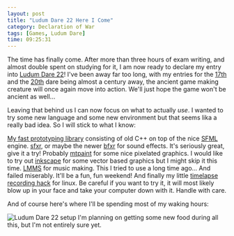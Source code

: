 ```yaml
---
layout: post
title: "Ludum Dare 22 Here I Come"
category: Declaration of War
tags: [Games, Ludum Dare]
time: 09:25:31
---
```

The time has finally come. After more than three hours of exam writing, and almost double spent on studying for it, I am now ready to declare my entry into [Ludum Dare 22](http://www.ludumdare.com/compo/)! I've been away far too long, with my entries for the [17th](/games/beebop_the_island_hopper) and the [20th](/games/my_minions) dare being almost a century away, the ancient game making creature will once again move into action. We'll just hope the game won't be ancient as well...

Leaving that behind us I can now focus on what to actually *use*. I wanted to try some new language and some new environment but that seems lika a really bad idea. So I will stick to what I know:

[My fast prototyping library](https://github.com/treeman/7days) consisting of old C++ on top of the nice [SFML](http://www.sfml-dev.org/) engine.
[sfxr](http://www.drpetter.se/project_sfxr.html), or maybe the newer [bfxr](http://www.bfxr.net/) for sound effects. It's seriously great, give it a try!
Probably [mtpaint](http://mtpaint.sourceforge.net/) for some nice pixelated graphics. I would like to try out [inkscape](http://inkscape.org/) for some vector based graphics but I might skip it this time.
[LMMS](http://lmms.sourceforge.net/) for music making. This I tried to use a long time ago... And failed miserably. It'll be a fun, fun weekend!
And finally my little [timelapse recording hack](https://github.com/treeman/Treebot) for linux. Be careful if you want to try it, it will most likely blow up in your face and take your computer down with it. Handle with care.

And of course here's where I'll be spending most of my waking hours:

![Ludum Dare 22 setup](/media/images/LD_setup.JPG)
I'm planning on getting some new food during all this, but I'm not entirely sure yet.

